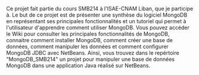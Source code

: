 Ce projet fait partie du cours SMB214 à l'ISAE-CNAM Liban, que je participe à.
Le but de ce projet est de présenter une synthèse du logiciel MongoDB en représentant ses principales fonctionnalités et un tutoriel qui permet à l'utilisateur d'apprendre comment utiliser MongoDB.
Vous pouvez accéder le Wiki pour consulter les principales fonctionnalités de MongoDB, connaitre comment installer MongoDB, comment créer une base de données, comment manipuler les données et comment configurer MongoDB JDBC avec NetBeans. Ainsi, vous trouvez dans le repértoire "MongoDB_SMB214" un projet pour manipuler une base de données MongoDB dans une application Java réalisé sur NetBeans.

